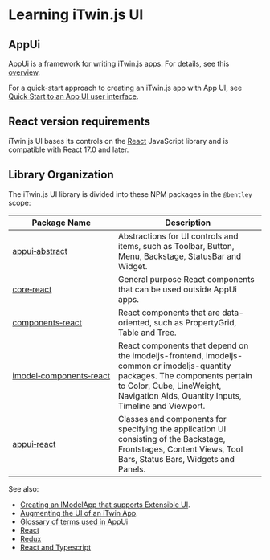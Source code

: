 # Learning iTwin.js UI

## AppUi

AppUi is a framework for writing iTwin.js apps. For details, see this [overview](./appui/index).

For a quick-start approach to creating an iTwin.js app with App UI, see [Quick Start to an App UI user interface](./QuickStartUi.md).

## React version requirements

iTwin.js UI bases its controls on the [React](https://reactjs.org/) JavaScript library and is compatible with React 17.0 and later.

## Library Organization

The iTwin.js UI library is divided into these NPM packages in the `@bentley` scope:

|Package Name|Description
|-----|-----
|[appui&#8209;abstract](./abstract/index)|Abstractions for UI controls and items, such as Toolbar, Button, Menu, Backstage, StatusBar and Widget.
|[core&#8209;react](./core/index)|General purpose React components that can be used outside AppUi apps.
|[components&#8209;react](./components/index)|React components that are data-oriented, such as PropertyGrid, Table and Tree.
|[imodel&#8209;components&#8209;react](./imodel-components/index)|React components that depend on the imodeljs-frontend, imodeljs-common or imodeljs-quantity packages. The components pertain to Color, Cube, LineWeight, Navigation Aids, Quantity Inputs, Timeline and Viewport.
|[appui&#8209;react](./appui/appui-react/index)|Classes and components for specifying the application UI consisting of the Backstage, Frontstages, Content Views, Tool Bars, Status Bars, Widgets and Panels.

See also:

- [Creating an IModelApp that supports Extensible UI](./HostAppUI.md).
- [Augmenting the UI of an iTwin App](./AugmentingUI.md).
- [Glossary of terms used in AppUi](./UIGlossary)
- [React](https://reactjs.org/)
- [Redux](https://redux.js.org/)
- [React and Typescript](https://github.com/typescript-cheatsheets/react-typescript-cheatsheet/)
